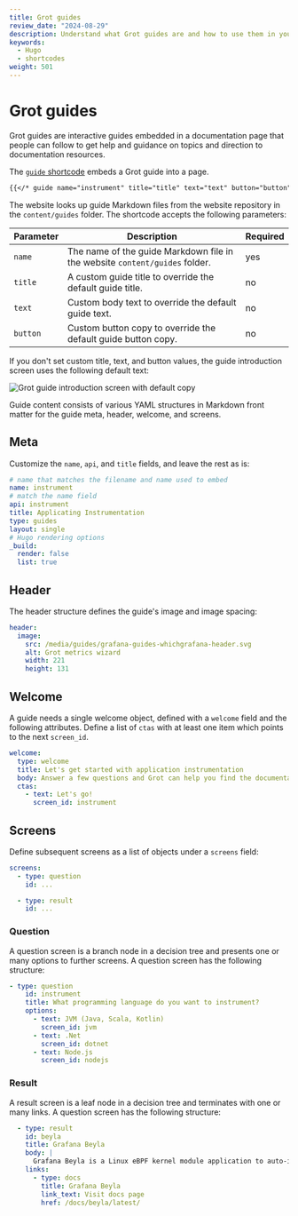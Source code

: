 ```yaml
---
title: Grot guides
review_date: "2024-08-29"
description: Understand what Grot guides are and how to use them in your Markdown.
keywords:
  - Hugo
  - shortcodes
weight: 501
---
```


# Grot guides

Grot guides are interactive guides embedded in a documentation page that people can follow to get help and guidance on topics and direction to documentation resources.

The [`guide` shortcode](/docs/writers-toolkit/write-shortcodes/#guide) embeds a Grot guide into a page.

```markdown
{{</* guide name="instrument" title="title" text="text" button="button" */>}}
```

The website looks up guide Markdown files from the website repository in the `content/guides` folder. The shortcode accepts the following parameters:

| Parameter | Description                                                                 | Required |
| --------- | --------------------------------------------------------------------------- | -------- |
| `name`    | The name of the guide Markdown file in the website `content/guides` folder. | yes      |
| `title`   | A custom guide title to override the default guide title.                   | no       |
| `text`    | Custom body text to override the default guide text.                        | no       |
| `button`  | Custom button copy to override the default guide button copy.               | no       |

If you don't set custom title, text, and button values, the guide introduction screen uses the following default text:

![Grot guide introduction screen with default copy](https://grafana.com/media/docs/writers-toolkit/grot-guide.png)

Guide content consists of various YAML structures in Markdown front matter for the guide meta, header, welcome, and screens.

## Meta

Customize the `name`, `api`, and `title` fields, and leave the rest as is:

```yaml
# name that matches the filename and name used to embed
name: instrument
# match the name field
api: instrument
title: Applicating Instrumentation
type: guides
layout: single
# Hugo rendering options
_build:
  render: false
  list: true
```

## Header

The header structure defines the guide's image and image spacing:

```yaml
header:
  image:
    src: /media/guides/grafana-guides-whichgrafana-header.svg
    alt: Grot metrics wizard
    width: 221
    height: 131
```

## Welcome

A guide needs a single welcome object, defined with a `welcome` field and the following attributes. Define a list of `ctas` with at least one item which points to the next `screen_id`.

```yaml
welcome:
  type: welcome
  title: Let's get started with application instrumentation
  body: Answer a few questions and Grot can help you find the documentation you need to instrument your application.
  ctas:
    - text: Let's go!
      screen_id: instrument
```

## Screens

Define subsequent screens as a list of objects under a `screens` field:

```yaml
screens:
  - type: question
    id: ...

  - type: result
    id: ...
```

### Question

A question screen is a branch node in a decision tree and presents one or many options to further screens. A question screen has the following structure:

```yaml
- type: question
    id: instrument
    title: What programming language do you want to instrument?
    options:
      - text: JVM (Java, Scala, Kotlin)
        screen_id: jvm
      - text: .Net
        screen_id: dotnet
      - text: Node.js
        screen_id: nodejs
```

### Result

A result screen is a leaf node in a decision tree and terminates with one or many links. A question screen has the following structure:

```yaml
  - type: result
    id: beyla
    title: Grafana Beyla
    body: |
      Grafana Beyla is a Linux eBPF kernel module application to auto-instrument applications without modifying them by monitoring an executable or port.
    links:
      - type: docs
        title: Grafana Beyla
        link_text: Visit docs page
        href: /docs/beyla/latest/
```
